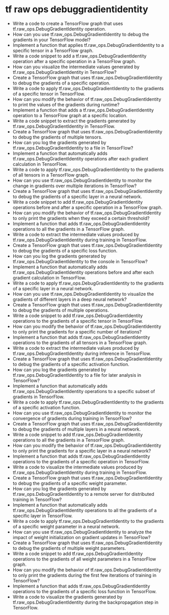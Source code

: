 # tf raw ops debuggradientidentity

- Write a code to create a TensorFlow graph that uses tf.raw_ops.DebugGradientIdentity operation.
- How can you use tf.raw_ops.DebugGradientIdentity to debug the gradients in your TensorFlow model?
- Implement a function that applies tf.raw_ops.DebugGradientIdentity to a specific tensor in a TensorFlow graph.
- Write a code snippet to add a tf.raw_ops.DebugGradientIdentity operation after a specific operation in a TensorFlow graph.
- How can you visualize the intermediate values generated by tf.raw_ops.DebugGradientIdentity in TensorFlow?
- Create a TensorFlow graph that uses tf.raw_ops.DebugGradientIdentity to debug the gradients of a specific operation.
- Write a code to apply tf.raw_ops.DebugGradientIdentity to the gradients of a specific tensor in TensorFlow.
- How can you modify the behavior of tf.raw_ops.DebugGradientIdentity to print the values of the gradients during runtime?
- Implement a function that adds a tf.raw_ops.DebugGradientIdentity operation to a TensorFlow graph at a specific location.
- Write a code snippet to extract the gradients generated by tf.raw_ops.DebugGradientIdentity in TensorFlow.
- Create a TensorFlow graph that uses tf.raw_ops.DebugGradientIdentity to debug the gradients of multiple tensors.
- How can you log the gradients generated by tf.raw_ops.DebugGradientIdentity to a file in TensorFlow?
- Implement a function that automatically adds tf.raw_ops.DebugGradientIdentity operations after each gradient calculation in TensorFlow.
- Write a code to apply tf.raw_ops.DebugGradientIdentity to the gradients of all tensors in a TensorFlow graph.
- How can you use tf.raw_ops.DebugGradientIdentity to monitor the change in gradients over multiple iterations in TensorFlow?
- Create a TensorFlow graph that uses tf.raw_ops.DebugGradientIdentity to debug the gradients of a specific layer in a neural network.
- Write a code snippet to add tf.raw_ops.DebugGradientIdentity operations before and after a specific operation in a TensorFlow graph.
- How can you modify the behavior of tf.raw_ops.DebugGradientIdentity to only print the gradients when they exceed a certain threshold?
- Implement a function that adds tf.raw_ops.DebugGradientIdentity operations to all the gradients in a TensorFlow graph.
- Write a code to extract the intermediate values produced by tf.raw_ops.DebugGradientIdentity during training in TensorFlow.
- Create a TensorFlow graph that uses tf.raw_ops.DebugGradientIdentity to debug the gradients of a specific loss function.
- How can you log the gradients generated by tf.raw_ops.DebugGradientIdentity to the console in TensorFlow?
- Implement a function that automatically adds tf.raw_ops.DebugGradientIdentity operations before and after each gradient calculation in TensorFlow.
- Write a code to apply tf.raw_ops.DebugGradientIdentity to the gradients of a specific layer in a neural network.
- How can you use tf.raw_ops.DebugGradientIdentity to visualize the gradients of different layers in a deep neural network?
- Create a TensorFlow graph that uses tf.raw_ops.DebugGradientIdentity to debug the gradients of multiple operations.
- Write a code snippet to add tf.raw_ops.DebugGradientIdentity operations to the gradients of a specific tensor in TensorFlow.
- How can you modify the behavior of tf.raw_ops.DebugGradientIdentity to only print the gradients for a specific number of iterations?
- Implement a function that adds tf.raw_ops.DebugGradientIdentity operations to the gradients of all tensors in a TensorFlow graph.
- Write a code to extract the intermediate values produced by tf.raw_ops.DebugGradientIdentity during inference in TensorFlow.
- Create a TensorFlow graph that uses tf.raw_ops.DebugGradientIdentity to debug the gradients of a specific activation function.
- How can you log the gradients generated by tf.raw_ops.DebugGradientIdentity to a file for later analysis in TensorFlow?
- Implement a function that automatically adds tf.raw_ops.DebugGradientIdentity operations to a specific subset of gradients in TensorFlow.
- Write a code to apply tf.raw_ops.DebugGradientIdentity to the gradients of a specific activation function.
- How can you use tf.raw_ops.DebugGradientIdentity to monitor the convergence of gradients during training in TensorFlow?
- Create a TensorFlow graph that uses tf.raw_ops.DebugGradientIdentity to debug the gradients of multiple layers in a neural network.
- Write a code snippet to add tf.raw_ops.DebugGradientIdentity operations to all the gradients in a TensorFlow graph.
- How can you modify the behavior of tf.raw_ops.DebugGradientIdentity to only print the gradients for a specific layer in a neural network?
- Implement a function that adds tf.raw_ops.DebugGradientIdentity operations to the gradients of a specific operation in TensorFlow.
- Write a code to visualize the intermediate values produced by tf.raw_ops.DebugGradientIdentity during training in TensorFlow.
- Create a TensorFlow graph that uses tf.raw_ops.DebugGradientIdentity to debug the gradients of a specific weight parameter.
- How can you log the gradients generated by tf.raw_ops.DebugGradientIdentity to a remote server for distributed training in TensorFlow?
- Implement a function that automatically adds tf.raw_ops.DebugGradientIdentity operations to all the gradients of a specific layer in TensorFlow.
- Write a code to apply tf.raw_ops.DebugGradientIdentity to the gradients of a specific weight parameter in a neural network.
- How can you use tf.raw_ops.DebugGradientIdentity to analyze the impact of weight initialization on gradient updates in TensorFlow?
- Create a TensorFlow graph that uses tf.raw_ops.DebugGradientIdentity to debug the gradients of multiple weight parameters.
- Write a code snippet to add tf.raw_ops.DebugGradientIdentity operations to the gradients of all weight parameters in a TensorFlow graph.
- How can you modify the behavior of tf.raw_ops.DebugGradientIdentity to only print the gradients during the first few iterations of training in TensorFlow?
- Implement a function that adds tf.raw_ops.DebugGradientIdentity operations to the gradients of a specific loss function in TensorFlow.
- Write a code to visualize the gradients generated by tf.raw_ops.DebugGradientIdentity during the backpropagation step in TensorFlow.